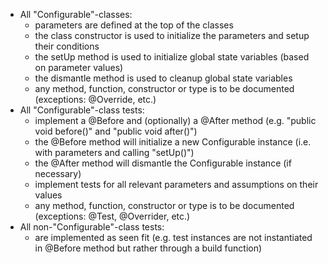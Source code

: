 - All "Configurable"-classes:
	- parameters are defined at the top of the classes
	- the class constructor is used to initialize the parameters and setup their conditions
	- the setUp method is used to initialize global state variables (based on parameter values)
	- the dismantle method is used to cleanup global state variables
	- any method, function, constructor or type is to be documented (exceptions: @Override, etc.)
- All "Configurable"-class tests:
	- implement a @Before and (optionally) a @After method (e.g. "public void before()" and "public void after()")
	- the @Before method will initialize a new Configurable instance (i.e. with parameters and calling "setUp()")
	- the @After method will dismantle the Configurable instance (if necessary)
	- implement tests for all relevant parameters and assumptions on their values
	- any method, function, constructor or type is to be documented (exceptions: @Test, @Overrider, etc.)
- All non-"Configurable"-class tests:
	- are implemented as seen fit (e.g. test instances are not instantiated in @Before method but rather through a build function)
